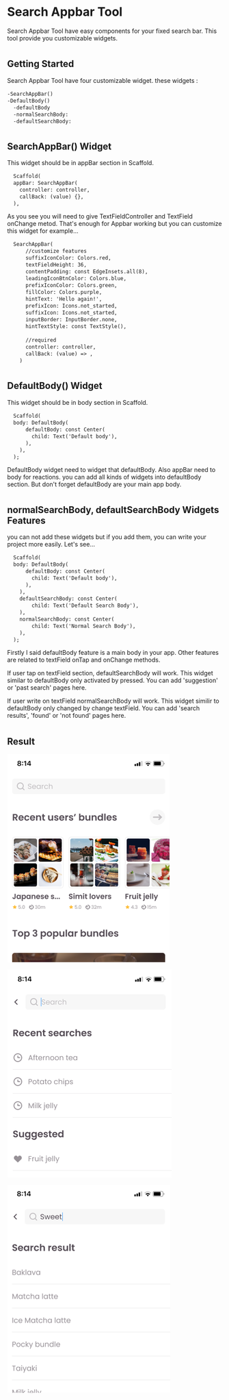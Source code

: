 # Search Appbar Tool

Search Appbar Tool have easy components for your fixed search bar.
This tool provide you customizable widgets.


#
## Getting Started
  Search Appbar Tool have four customizable widget. these widgets :

    -SearchAppBar()
    -DefaultBody()
      -defaultBody
      -normalSearchBody:
      -defaultSearchBody:

#

## SearchAppBar() Widget

This widget should be in appBar section in Scaffold.

      Scaffold(
      appBar: SearchAppBar(
        controller: controller,
        callBack: (value) {},
      ),

As you see you will need to give TextFieldController and TextField onChange metod. That's enough for Appbar working but you can customize this widget for example...

      SearchAppBar(
          //customize features
          suffixIconColor: Colors.red,
          textFieldHeight: 36,
          contentPadding: const EdgeInsets.all(8),
          leadingIconBtnColor: Colors.blue,
          prefixIconColor: Colors.green,
          fillColor: Colors.purple,
          hintText: 'Hello again!',
          prefixIcon: Icons.not_started,
          suffixIcon: Icons.not_started,
          inputBorder: InputBorder.none,
          hintTextStyle: const TextStyle(),

          //required
          controller: controller,
          callBack: (value) => ,
        )

#

## DefaultBody() Widget

This widget should be in body section in Scaffold.

      Scaffold(
      body: DefaultBody(
          defaultBody: const Center(
            child: Text('Default body'),
          ),
        ),
      );

DefaultBody widget need to widget that defaultBody.
Also appBar need to body for reactions. you can add all kinds of widgets into defaultBody section. But don't forget defaultBody are your main app body.
#

## normalSearchBody, defaultSearchBody Widgets Features

you can not add these widgets but if you add them, you can write your project more easily. Let's see...

      Scaffold(
      body: DefaultBody(
          defaultBody: const Center(
            child: Text('Default body'),
          ),
        ),
        defaultSearchBody: const Center(
            child: Text('Default Search Body'),
        ),
        normalSearchBody: const Center(
            child: Text('Normal Search Body'),
        ),
      );

Firstly I said defaultBody feature is a main body in your app. Other features are related to textField onTap and onChange methods.

If user tap on textField section, defaultSearchBody will work. This widget similar to defaultBody
only activated by pressed. You can add 'suggestion' or 'past search' pages here.

If user write on textField normalSearchBody will work.
This widget similir to defaultBody only changed by change textField. You can add 'search results', 'found' or 'not found' pages here.
#

## Result

![default_1](/img/defaultNew.png)

![default_2](/img/defaultSearchNew.png)

![default_3](/img/normalSearchNew.png)

